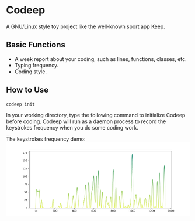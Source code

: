 # Codeep

A GNU/Linux style toy project like the well-known sport app [Keep](http://www.gotokeep.com/). 

## Basic Functions

* A week report about your coding, such as lines, functions, classes, etc.
* Typing frequency.
* Coding style.

## How to Use
```bash 
codeep init 
```
In your working directory, type the following command to initialize Codeep before coding. Codeep will run as a daemon process to record the keystrokes frequency when you do some coding work.

The keystrokes frequency demo:
![demo](fig/keystrokes_sample.png)

